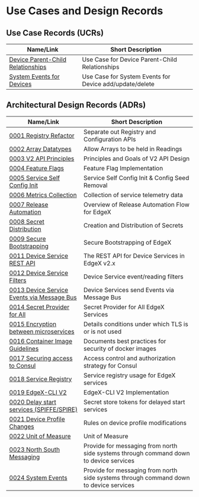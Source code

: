 # Use Cases and Design Records

## Use Case Records (UCRs)
| Name/Link                                                                 | Short Description                                             |
|---------------------------------------------------------------------------|---------------------------------------------------------------|
| [Device Parent-Child Relationships](./ucr/Device-Parent-Child-Relationships.md) | Use Case for Device Parent-Child Relationships |
| [System Events for Devices](./ucr/System-Events-for-Devices.md) | Use Case for System Events for Device add/update/delete |

## Architectural Design Records (ADRs)

| Name/Link                                                                                   | Short Description                               |
|---------------------------------------------------------------------------------------------| ----------------------------------------------- |
| [0001 Registry Refactor](./adr/0001-Registy-Refactor.md)                                    | Separate out Registry and Configuration APIs    |
| [0002 Array Datatypes](./adr/device-service/0002-Array-Datatypes.md)                        | Allow Arrays to be held in Readings             |
| [0003 V2 API Principles](./adr/core/0003-V2-API-Principles.md)                              | Principles and Goals of V2 API Design           |
| [0004 Feature Flags](./adr/0004-Feature-Flags.md)                                           | Feature Flag Implementation                     |
| [0005 Service Self Config Init](./adr/0005-Service-Self-Config.md)                          | Service Self Config Init & Config Seed Removal  |
| [0006 Metrics Collection](./adr/0006-Metrics-Collection.md)                                 | Collection of service telemetry data |
| [0007 Release Automation](./adr/devops/0007-Release-Automation.md)                          | Overview of Release Automation Flow for EdgeX   |
| [0008 Secret Distribution](./adr/security/0008-Secret-Creation-and-Distribution.md)         | Creation and Distribution of Secrets                    |
| [0009 Secure Bootstrapping](./adr/security/0009-Secure-Bootstrapping.md)                    | Secure Bootstrapping of EdgeX                           |
| [0011 Device Service REST API](./adr/device-service/0011-DeviceService-Rest-API.md)         | The REST API for Device Services in EdgeX v2.x          |
| [0012 Device Service Filters](./adr/device-service/0012-DeviceService-Filters.md)           | Device Service event/reading filters  |
| [0013 Device Service Events via Message Bus](./adr/013-Device-Service-Events-Message-Bus.md) | Device Services send Events via Message Bus             |
| [0014 Secret Provider for All](./adr/014-Secret-Provider-For-All.md)                        | Secret Provider for All EdgeX Services                  |
| [0015 Encryption between microservices](./adr/security/0015-in-cluster-tls.md)              | Details conditions under which TLS is or is not used    |
| [0016 Container Image Guidelines](./adr/security/0016-docker-image-guidelines.md)           | Documents best practices for security of docker images  |
| [0017 Securing access to Consul](./adr/security/0017-consul-security.md)                    | Access control and authorization strategy for Consul    |
| [0018 Service Registry](./adr/0018-Service-Registry.md)                                     | Service registry usage for EdgeX services               |
| [0019 EdgeX-CLI V2](./adr/core/0019-EdgeX-CLI-V2.md)                                        | EdgeX-CLI V2 Implementation                             |
| [0020 Delay start services (SPIFFE/SPIRE)](./adr/security/0020-spiffe.md)                   | Secret store tokens for delayed start services          |
| [0021 Device Profile Changes](./adr/core/0021-Device-Profile-Changes.md)                    | Rules on device profile modifications          |
| [0022 Unit of Measure](./adr/core/0022-UoM.md)                                              | Unit of Measure|
| [0023 North South Messaging](./adr/0023-North-South-Messaging.md)                           | Provide for messaging from north side systems through command down to device services |
| [0024 System Events](./adr/0024-system-events.md)                                    | Provide for messaging from north side systems through command down to device services |
